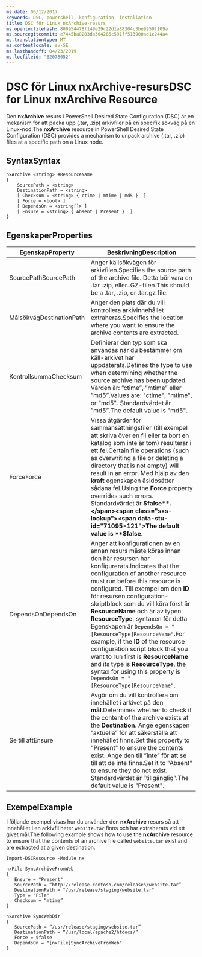 ```yaml
---
ms.date: 06/12/2017
keywords: DSC, powershell, konfiguration, installation
title: DSC för Linux nxArchive-resurs
ms.openlocfilehash: 800954478f149e29c22d1a88304c3be9950f109a
ms.sourcegitcommit: e7445ba8203da304286c591ff513900ad1c244a4
ms.translationtype: MT
ms.contentlocale: sv-SE
ms.lasthandoff: 04/23/2019
ms.locfileid: "62078052"
---
```

# <a name="dsc-for-linux-nxarchive-resource"></a><span data-ttu-id="71095-103">DSC för Linux nxArchive-resurs</span><span class="sxs-lookup"><span data-stu-id="71095-103">DSC for Linux nxArchive Resource</span></span>

<span data-ttu-id="71095-104">Den **nxArchive** resurs i PowerShell Desired State Configuration (DSC) är en mekanism för att packa upp (.tar, .zip) arkivfiler på en specifik sökväg på en Linux-nod.</span><span class="sxs-lookup"><span data-stu-id="71095-104">The **nxArchive** resource in PowerShell Desired State Configuration (DSC) provides a mechanism to unpack archive (.tar, .zip) files at a specific path on a Linux node.</span></span>

## <a name="syntax"></a><span data-ttu-id="71095-105">Syntax</span><span class="sxs-lookup"><span data-stu-id="71095-105">Syntax</span></span>

```
nxArchive <string> #ResourceName
{
    SourcePath = <string>
    DestinationPath = <string>
    [ Checksum = <string> { ctime | mtime | md5 }  ]
    [ Force = <bool> ]
    [ DependsOn = <string[]> ]
    [ Ensure = <string> { Absent | Present }  ]
}
```

## <a name="properties"></a><span data-ttu-id="71095-106">Egenskaper</span><span class="sxs-lookup"><span data-stu-id="71095-106">Properties</span></span>

|  <span data-ttu-id="71095-107">Egenskap</span><span class="sxs-lookup"><span data-stu-id="71095-107">Property</span></span> |  <span data-ttu-id="71095-108">Beskrivning</span><span class="sxs-lookup"><span data-stu-id="71095-108">Description</span></span> |
|---|---|
| <span data-ttu-id="71095-109">SourcePath</span><span class="sxs-lookup"><span data-stu-id="71095-109">SourcePath</span></span>| <span data-ttu-id="71095-110">Anger källsökvägen för arkivfilen.</span><span class="sxs-lookup"><span data-stu-id="71095-110">Specifies the source path of the archive file.</span></span> <span data-ttu-id="71095-111">Detta bör vara en .tar .zip, eller..GZ-filen.</span><span class="sxs-lookup"><span data-stu-id="71095-111">This should be a .tar, .zip, or .tar.gz file.</span></span> |
| <span data-ttu-id="71095-112">Målsökväg</span><span class="sxs-lookup"><span data-stu-id="71095-112">DestinationPath</span></span>| <span data-ttu-id="71095-113">Anger den plats där du vill kontrollera arkivinnehållet extraheras.</span><span class="sxs-lookup"><span data-stu-id="71095-113">Specifies the location where you want to ensure the archive contents are extracted.</span></span>|
| <span data-ttu-id="71095-114">Kontrollsumma</span><span class="sxs-lookup"><span data-stu-id="71095-114">Checksum</span></span>| <span data-ttu-id="71095-115">Definierar den typ som ska användas när du bestämmer om käll-arkivet har uppdaterats.</span><span class="sxs-lookup"><span data-stu-id="71095-115">Defines the type to use when determining whether the source archive has been updated.</span></span> <span data-ttu-id="71095-116">Värden är: ”ctime”, ”mtime” eller ”md5”.</span><span class="sxs-lookup"><span data-stu-id="71095-116">Values are: "ctime", "mtime", or "md5".</span></span> <span data-ttu-id="71095-117">Standardvärdet är ”md5”.</span><span class="sxs-lookup"><span data-stu-id="71095-117">The default value is "md5".</span></span>|
| <span data-ttu-id="71095-118">Force</span><span class="sxs-lookup"><span data-stu-id="71095-118">Force</span></span>| <span data-ttu-id="71095-119">Vissa åtgärder för sammansättningsfiler (till exempel att skriva över en fil eller ta bort en katalog som inte är tom) resulterar i ett fel.</span><span class="sxs-lookup"><span data-stu-id="71095-119">Certain file operations (such as overwriting a file or deleting a directory that is not empty) will result in an error.</span></span> <span data-ttu-id="71095-120">Med hjälp av den **kraft** egenskapen åsidosätter sådana fel.</span><span class="sxs-lookup"><span data-stu-id="71095-120">Using the **Force** property overrides such errors.</span></span> <span data-ttu-id="71095-121">Standardvärdet är **$false**.</span><span class="sxs-lookup"><span data-stu-id="71095-121">The default value is **$false**.</span></span>|
| <span data-ttu-id="71095-122">DependsOn</span><span class="sxs-lookup"><span data-stu-id="71095-122">DependsOn</span></span> | <span data-ttu-id="71095-123">Anger att konfigurationen av en annan resurs måste köras innan den här resursen har konfigurerats.</span><span class="sxs-lookup"><span data-stu-id="71095-123">Indicates that the configuration of another resource must run before this resource is configured.</span></span> <span data-ttu-id="71095-124">Till exempel om den **ID** för resursen configuration-skriptblock som du vill köra först är **ResourceName** och är av typen **ResourceType**, syntaxen för detta Egenskapen är `DependsOn = "[ResourceType]ResourceName"`.</span><span class="sxs-lookup"><span data-stu-id="71095-124">For example, if the **ID** of the resource configuration script block that you want to run first is **ResourceName** and its type is **ResourceType**, the syntax for using this property is `DependsOn = "[ResourceType]ResourceName"`.</span></span>|
| <span data-ttu-id="71095-125">Se till att</span><span class="sxs-lookup"><span data-stu-id="71095-125">Ensure</span></span>| <span data-ttu-id="71095-126">Avgör om du vill kontrollera om innehållet i arkivet på den **mål**.</span><span class="sxs-lookup"><span data-stu-id="71095-126">Determines whether to check if the content of the archive exists at the **Destination**.</span></span> <span data-ttu-id="71095-127">Ange egenskapen ”aktuella” för att säkerställa att innehållet finns.</span><span class="sxs-lookup"><span data-stu-id="71095-127">Set this property to "Present" to ensure the contents exist.</span></span> <span data-ttu-id="71095-128">Ange den till ”inte” för att se till att de inte finns.</span><span class="sxs-lookup"><span data-stu-id="71095-128">Set it to "Absent" to ensure they do not exist.</span></span> <span data-ttu-id="71095-129">Standardvärdet är ”tillgänglig”.</span><span class="sxs-lookup"><span data-stu-id="71095-129">The default value is "Present".</span></span>|

## <a name="example"></a><span data-ttu-id="71095-130">Exempel</span><span class="sxs-lookup"><span data-stu-id="71095-130">Example</span></span>

<span data-ttu-id="71095-131">I följande exempel visas hur du använder den **nxArchive** resurs så att innehållet i en arkivfil heter `website.tar` finns och har extraherats vid ett givet mål.</span><span class="sxs-lookup"><span data-stu-id="71095-131">The following example shows how to use the **nxArchive** resource to ensure that the contents of an archive file called `website.tar` exist and are extracted at a given destination.</span></span>

```
Import-DSCResource -Module nx

nxFile SyncArchiveFromWeb
{
   Ensure = "Present"
   SourcePath = “http://release.contoso.com/releases/website.tar”
   DestinationPath = "/usr/release/staging/website.tar"
   Type = "File"
   Checksum = “mtime”
}

nxArchive SyncWebDir
{
   SourcePath = “/usr/release/staging/website.tar”
   DestinationPath = “/usr/local/apache2/htdocs/”
   Force = $false
   DependsOn = "[nxFile]SyncArchiveFromWeb"
}
```